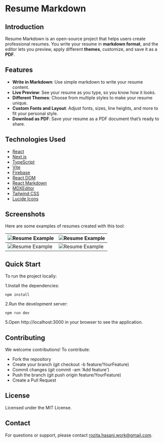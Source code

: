 # Resume Markdown

## Introduction
Resume Markdown is an open-source project that helps users create professional resumes. You write your resume in **markdown format**, and the editor lets you preview, apply different **themes**, customize, and save it as a **PDF**.

## Features
- **Write in Markdown**: Use simple markdown to write your resume content.
- **Live Preview**: See your resume as you type, so you know how it looks.
- **Different Themes**: Choose from multiple styles to make your resume unique.
- **Custom Fonts and Layout**: Adjust fonts, sizes, line heights, and more to fit your personal style.
- **Download as PDF**: Save your resume as a PDF document that’s ready to share.

## Technologies Used
- [React](https://react.dev/)
- [Next.js](https://nextjs.org/)
- [TypeScript](https://www.typescriptlang.org/)
- [Vite](https://vitejs.dev/)
- [Firebase](https://console.firebase.google.com/)
- [React DOM](https://reactjs.org/docs/react-dom.html)
- [React Markdown](https://github.com/remarkjs/react-markdown)
- [MDXEditor](https://github.com/mdxeditor/editor)
- [Tailwind CSS](https://tailwindcss.com/)
- [Lucide Icons](https://lucide.dev/)

## Screenshots
Here are some examples of resumes created with this tool:

| ![Resume Example](/screenshots/mashhad-resume.jpg) | ![Resume Example](screenshots/isfahan-resume.jpg) |
|-----------------------------------------------|----------------------------------------------|
| ![Resume Example](/screenshots/tehran-resume.jpg)  | ![Resume Example](/screenshots/shiraz-resume.jpg) |

## Quick Start
To run the project locally:

1.Install the dependencies:

```
npm install
```

2.Run the development server:

```
npm run dev
```

5.Open http://localhost:3000 in your browser to see the application.

## Contributing
We welcome contributions! To contribute:
- Fork the repository
- Create your branch (git checkout -b feature/YourFeature)
- Commit changes (git commit -am 'Add feature')
- Push the branch (git push origin feature/YourFeature)
- Create a Pull Request

## License
Licensed under the MIT License.

## Contact
For questions or support, please contact [rozita.hasani.work@gmail.com](mailto:rozita.hasani.work@gmail.com).